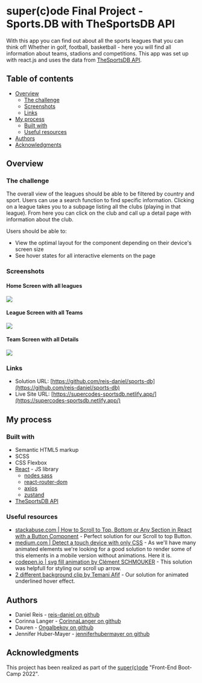 # super(c)ode Final Project - Sports.DB with TheSportsDB API

With this app you can find out about all the sports leagues that you can think of! Whether in golf, football, basketball - here you will find all information about teams, stadions and competitions. This app was set up with react.js and uses the data from [TheSportsDB API](https://www.thesportsdb.com/api.php).

## Table of contents

- [Overview](#overview)
  - [The challenge](#the-challenge)
  - [Screenshots](#screenshots)
  - [Links](#links)
- [My process](#my-process)
  - [Built with](#built-with)
  - [Useful resources](#useful-resources)
- [Authors](#authors)
- [Acknowledgments](#acknowledgments)

## Overview

### The challenge

The overall view of the leagues should be able to be filtered by country and sport. Users can use a search function to find specific information. Clicking on a league takes you to a subpage listing all the clubs (playing in that league). From here you can click on the club and call up a detail page with information about the club.

Users should be able to:

- View the optimal layout for the component depending on their device's screen size
- See hover states for all interactive elements on the page

### Screenshots

#### Home Screen with all leagues

![](./src/screenshots/Screenshot_1.png)

#### League Screen with all Teams

![](./src/screenshots/Screenshot_2.png)

#### Team Screen with all Details

![](./src/screenshots/Screenshot_3.png)

### Links

- Solution URL: [https://github.com/reis-daniel/sports-db](https://github.com/reis-daniel/sports-db)
- Live Site URL: [https://supercodes-sportsdb.netlify.app/](https://supercodes-sportsdb.netlify.app/)

## My process

### Built with

- Semantic HTML5 markup
- SCSS
- CSS Flexbox
- [React](https://reactjs.org/) - JS library
  - [nodes sass](https://www.npmjs.com/package/node-sass)
  - [react-router-dom](https://www.npmjs.com/package/react-router-dom)
  - [axios](https://www.npmjs.com/package/axios)
  - [zustand](https://www.npmjs.com/package/zustand)
- [TheSportsDB API](https://www.thesportsdb.com/api.php)

### Useful resources

- [stackabuse.com | How to Scroll to Top, Bottom or Any Section in React with a Button Component](https://stackabuse.com/how-to-scroll-to-top-in-react-with-a-button-component/) - Perfect solution for our Scroll to top Button.
- [medium.com | Detect a touch device with only CSS](https://ferie.medium.com/detect-a-touch-device-with-only-css-9f8e30fa1134) - As we'll have many animated elements we're looking for a good solution to render some of this elements in a mobile version without animations. Here it is.
- [codepen.io | svg fill animation by Clément SCHMOUKER](https://codepen.io/clementschmouker/pen/PoZVmod) - This solution was helpfull for styling our scroll up arrow.
- [2 different background clip by Temani Afif](https://codepen.io/t_afif/pen/NWyNGVM) - Our solution for animated underlined hover effect.

## Authors

- Daniel Reis - [reis-daniel on github](https://github.com/reis-daniel)
- Corinna Langer - [CorinnaLanger on github](https://github.com/CorinnaLanger)
- Dauren - [Ongalbekov on github](https://github.com/Ongalbekov)
- Jennifer Huber-Mayer - [jenniferhubermayer on github](https://github.com/jenniferhubermayer)

## Acknowledgments

This project has been realized as part of the [super(c)ode](https://www.super-code.de/) "Front-End Boot-Camp 2022".
